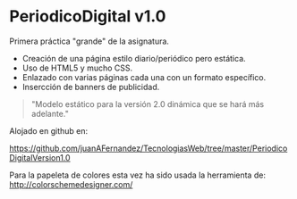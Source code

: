 PeriodicoDigital v1.0
=====================

Primera práctica "grande" de la asignatura.

  - Creación de una página estilo diario/periódico pero estática.
  - Uso de HTML5 y mucho CSS.
  - Enlazado con varias páginas cada una con un formato específico.
  - Insercción de banners de publicidad.


> "Modelo estático para la versión 2.0 dinámica que se hará más adelante."

Alojado en github en:

https://github.com/juanAFernandez/TecnologiasWeb/tree/master/PeriodicoDigitalVersion1.0


Para la papeleta de colores esta vez ha sido usada la herramienta de:
http://colorschemedesigner.com/